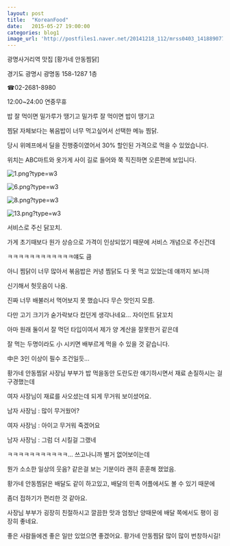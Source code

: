 ```yaml
---
layout: post
title:  "KoreanFood"
date:   2015-05-27 19:00:00
categories: blog1
image_url: 'http://postfiles1.naver.net/20141218_112/mrss0403_1418890775622nb4As_PNG/0.png?type=w1'
---         
```


광명사거리역 맛집 [황가네 안동찜닭]

경기도 광명시 광명동 158-1287 1층



☎02-2681-8980


12:00~24:00 연중무휴


밥 잘 먹이면 밀가루가 땡기고 밀가루 잘 먹이면 밥이 땡기고

찜닭 자체보다는 볶음밥이 너무 먹고싶어서 선택한 메뉴 찜닭.

당시 위메프에서 딜을 진행중이였어서 30% 할인된 가격으로 먹을 수 있었습니다.

위치는 ABC마트와 옷가게 사이 길로 들어와 쭉 직진하면 오른편에 보입니다.




![1.png?type=w3](http://postfiles3.naver.net/20141218_130/mrss0403_14188891070520rGzU_PNG/1.png?type=w1)



![6.png?type=w3](http://postfiles2.naver.net/20141218_161/mrss0403_1418889109873cb87r_PNG/6.png?type=w3)



![8.png?type=w3](http://postfiles2.naver.net/20141218_225/mrss0403_1418889111219yOnNT_PNG/8.png?type=w3)




![13.png?type=w3](http://postfiles7.naver.net/20141218_150/mrss0403_1418889113968A1vib_PNG/13.png?type=w3)






서비스로 주신 닭꼬치.

가게 초기때보다 원가 상승으로 가격이 인상되었기 때문에 서비스 개념으로 주신건데

ㅋㅋㅋㅋㅋㅋㅋㅋㅋㅋㅋㅋ얘도 큼

아니 찜닭이 너무 많아서 볶음밥은 커녕 찜닭도 다 못 먹고 있었는데 얘까지 보니까

신기해서 헛웃음이 나옴.

진짜 너무 배불러서 먹어보지 못 했습니다 무슨 맛인지 모름.

다만 고기 크기가 숟가락보다 컸던게 생각나네요... 자이언트 닭꼬치




아마 원래 둘이서 잘 먹던 타입이여서 제가 양 계산을 잘못한거 같은데

잘 먹는 두명이라도 小 시키면 배부르게 먹을 수 있을 것 같습니다.

中은 3인 이상이 필수 조건일듯...













황가네 안동찜닭 사장님 부부가 밥 먹을동안 도란도란 얘기하시면서 재료 손질하시는 걸 구경했는데

여자 사장님이 재료를 사오셨는데 되게 무거워 보이셨어요.

남자 사장님 : 많이 무거웠어?

여자 사장님 : 아이고 무거워 죽겠어요

남자 사장님 : 그럼 더 시킬걸 그랬네

ㅋㅋㅋㅋㅋㅋㅋㅋㅋㅋㅋ... 쓰고나니까 별거 없어보이는데

뭔가 소소한 일상의 웃음? 같은걸 보는 기분이라 괜히 훈훈해 졌었음.




황가네 안동찜닭은 배달도 같이 하고있고, 배달의 민족 어플에서도 볼 수 있기 때문에

좀더 접하기가 편리한 것 같아요.

사장님 부부가 굉장히 친절하시고 깔끔한 맛과 엄청난 양때문에 배달 쪽에서도 평이 굉장히 좋네요.




좋은 사람들에겐 좋은 일만 있었으면 좋겠어요. 황가네 안동찜닭 많이 많이 번창하시길!




